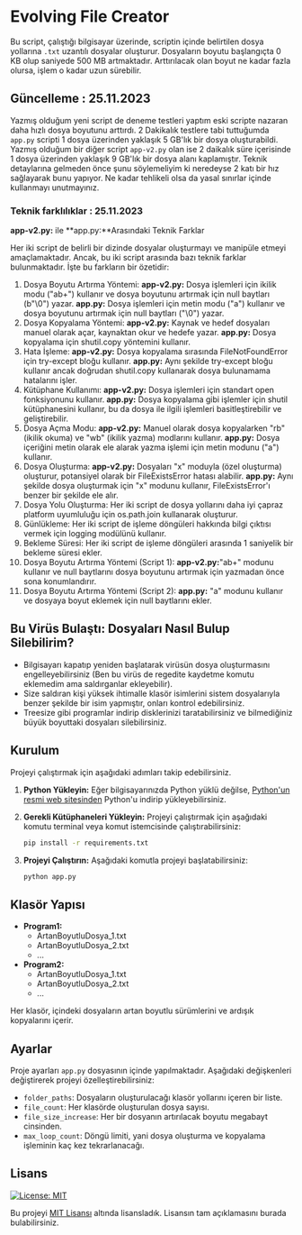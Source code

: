 # Evolving File Creator

Bu script, çalıştığı bilgisayar üzerinde, scriptin içinde belirtilen dosya yollarına `.txt` uzantılı dosyalar oluşturur. Dosyaların boyutu başlangıçta 0 KB olup saniyede 500 MB artmaktadır. Arttırılacak olan boyut ne kadar fazla olursa, işlem o kadar uzun sürebilir.

## Güncelleme : 25.11.2023

Yazmış olduğum yeni script de deneme testleri yaptım eski scripte nazaran daha hızlı dosya boyutunu arttırdı. 2 Dakikalık testlere tabi tuttuğumda ``app.py`` scripti 1 dosya üzerinden yaklaşık 5 GB'lık bir dosya oluşturabildi. Yazmış olduğum bir diğer script  ``app-v2.py`` olan ise 2 daikalık süre içerisinde 1 dosya üzerinden yaklaşık 9 GB'lık bir dosya alanı kaplamıştır. Teknik detaylarına gelmeden önce şunu söylemeliyim ki neredeyse 2 katı bir hız sağlayarak bunu yapıyor. Ne kadar tehlikeli olsa da yasal sınırlar içinde kullanmayı unutmayınız.

### Teknik farklılıklar : 25.11.2023


**app-v2.py:** ile **app.py:**Arasındaki Teknik Farklar

Her iki script de belirli bir dizinde dosyalar oluşturmayı ve manipüle etmeyi amaçlamaktadır. Ancak, bu iki script arasında bazı teknik farklar bulunmaktadır. İşte bu farkların bir özetidir:

1. Dosya Boyutu Artırma Yöntemi:
**app-v2.py:** Dosya işlemleri için ikilik modu ("ab+") kullanır ve dosya boyutunu artırmak için null baytları (b"\0") yazar.
**app.py:** Dosya işlemleri için metin modu ("a") kullanır ve dosya boyutunu artırmak için null baytları ("\0") yazar.
2. Dosya Kopyalama Yöntemi:
**app-v2.py:** Kaynak ve hedef dosyaları manuel olarak açar, kaynaktan okur ve hedefe yazar.
**app.py:** Dosya kopyalama için shutil.copy yöntemini kullanır.
3. Hata İşleme:
**app-v2.py:** Dosya kopyalama sırasında FileNotFoundError için try-except bloğu kullanır.
**app.py:** Aynı şekilde try-except bloğu kullanır ancak doğrudan shutil.copy kullanarak dosya bulunamama hatalarını işler.
4. Kütüphane Kullanımı:
**app-v2.py:** Dosya işlemleri için standart open fonksiyonunu kullanır.
**app.py:** Dosya kopyalama gibi işlemler için shutil kütüphanesini kullanır, bu da dosya ile ilgili işlemleri basitleştirebilir ve geliştirebilir.
5. Dosya Açma Modu:
**app-v2.py:** Manuel olarak dosya kopyalarken "rb" (ikilik okuma) ve "wb" (ikilik yazma) modlarını kullanır.
**app.py:** Dosya içeriğini metin olarak ele alarak yazma işlemi için metin modunu ("a") kullanır.
6. Dosya Oluşturma:
**app-v2.py:** Dosyaları "x" moduyla (özel oluşturma) oluşturur, potansiyel olarak bir FileExistsError hatası alabilir.
**app.py:** Aynı şekilde dosya oluşturmak için "x" modunu kullanır, FileExistsError'ı benzer bir şekilde ele alır.
7. Dosya Yolu Oluşturma:
Her iki script de dosya yollarını daha iyi çapraz platform uyumluluğu için os.path.join kullanarak oluşturur.
8. Günlükleme:
Her iki script de işleme döngüleri hakkında bilgi çıktısı vermek için logging modülünü kullanır.
9. Bekleme Süresi:
Her iki script de işleme döngüleri arasında 1 saniyelik bir bekleme süresi ekler.
10. Dosya Boyutu Artırma Yöntemi (Script 1):
**app-v2.py:**"ab+" modunu kullanır ve null baytlarını dosya boyutunu artırmak için yazmadan önce sona konumlandırır.
11. Dosya Boyutu Artırma Yöntemi (Script 2):
**app.py:** "a" modunu kullanır ve dosyaya boyut eklemek için null baytlarını ekler.

## Bu Virüs Bulaştı: Dosyaları Nasıl Bulup Silebilirim?

- Bilgisayarı kapatıp yeniden başlatarak virüsün dosya oluşturmasını engelleyebilirsiniz (Ben bu virüs de regedite kaydetme komutu eklemedim ama saldırganlar ekleyebilir).
- Size saldıran kişi yüksek ihtimalle klasör isimlerini sistem dosyalarıyla benzer şekilde bir isim yapmıştır, onları kontrol edebilirsiniz.
- Treesize gibi programlar indirip disklerinizi taratabilirsiniz ve bilmediğiniz büyük boyuttaki dosyaları silebilirsiniz.



## Kurulum

Projeyi çalıştırmak için aşağıdaki adımları takip edebilirsiniz.

1. **Python Yükleyin:** Eğer bilgisayarınızda Python yüklü değilse, [Python'un resmi web sitesinden](https://www.python.org/downloads/) Python'u indirip yükleyebilirsiniz.

2. **Gerekli Kütüphaneleri Yükleyin:** Projeyi çalıştırmak için aşağıdaki komutu terminal veya komut istemcisinde çalıştırabilirsiniz:

    ```bash
    pip install -r requirements.txt
    ```

3. **Projeyi Çalıştırın:** Aşağıdaki komutla projeyi başlatabilirsiniz:

    ```bash
    python app.py
    ```

## Klasör Yapısı

- **Program1:**
    - ArtanBoyutluDosya_1.txt
    - ArtanBoyutluDosya_2.txt
    - ...
- **Program2:**
    - ArtanBoyutluDosya_1.txt
    - ArtanBoyutluDosya_2.txt
    - ...


Her klasör, içindeki dosyaların artan boyutlu sürümlerini ve ardışık kopyalarını içerir.

## Ayarlar

Proje ayarları `app.py` dosyasının içinde yapılmaktadır. Aşağıdaki değişkenleri değiştirerek projeyi özelleştirebilirsiniz:

- `folder_paths`: Dosyaların oluşturulacağı klasör yollarını içeren bir liste.
- `file_count`: Her klasörde oluşturulan dosya sayısı.
- `file_size_increase`: Her bir dosyanın artırılacak boyutu megabayt cinsinden.
- `max_loop_count`: Döngü limiti, yani dosya oluşturma ve kopyalama işleminin kaç kez tekrarlanacağı.


## Lisans

[![License: MIT](https://img.shields.io/badge/License-MIT-yellow.svg)](https://opensource.org/licenses/MIT)

Bu projeyi [MIT Lisansı](https://opensource.org/licenses/MIT) altında lisansladık. Lisansın tam açıklamasını burada bulabilirsiniz.
